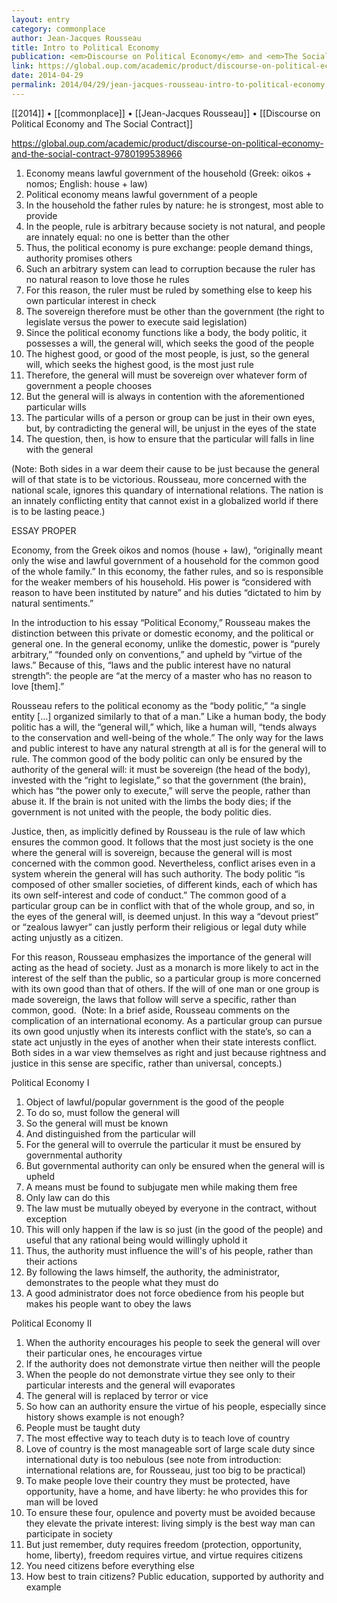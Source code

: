 ```yaml
---
layout: entry
category: commonplace
author: Jean-Jacques Rousseau
title: Intro to Political Economy
publication: <em>Discourse on Political Economy</em> and <em>The Social Contract</em>
link: https://global.oup.com/academic/product/discourse-on-political-economy-and-the-social-contract-9780199538966
date: 2014-04-29
permalink: 2014/04/29/jean-jacques-rousseau-intro-to-political-economy
---
```


[[2014]] • [[commonplace]] • [[Jean-Jacques Rousseau]] • [[Discourse on Political Economy and The Social Contract]]

https://global.oup.com/academic/product/discourse-on-political-economy-and-the-social-contract-9780199538966

1. Economy means lawful government of the household (Greek: oikos + nomos; English: house + law)
2. Political economy means lawful government of a people
3. In the household the father rules by nature: he is strongest, most able to provide
4. In the people, rule is arbitrary because society is not natural, and people are innately equal: no one is better than the other
5. Thus, the political economy is pure exchange: people demand things, authority promises others
6. Such an arbitrary system can lead to corruption because the ruler has no natural reason to love those he rules
7. For this reason, the ruler must be ruled by something else to keep his own particular interest in check
8. The sovereign therefore must be other than the government (the right to legislate versus the power to execute said legislation)
9. Since the political economy functions like a body, the body politic, it possesses a will, the general will, which seeks the good of the people
10. The highest good, or good of the most people, is just, so the general will, which seeks the highest good, is the most just rule
11. Therefore, the general will must be sovereign over whatever form of government a people chooses
12. But the general will is always in contention with the aforementioned particular wills
13. The particular wills of a person or group can be just in their own eyes, but, by contradicting the general will, be unjust in the eyes of the state
14. The question, then, is how to ensure that the particular will falls in line with the general

(Note: Both sides in a war deem their cause to be just because the general will of that state is to be victorious. Rousseau, more concerned with the national scale, ignores this quandary of international relations. The nation is an innately conflicting entity that cannot exist in a globalized world if there is to be lasting peace.)


ESSAY PROPER

Economy, from the Greek oikos and nomos (house + law), “originally meant only the wise and lawful government of a household for the common good of the whole family.” In this economy, the father rules, and so is responsible for the weaker members of his household. His power is “considered with reason to have been instituted by nature” and his duties “dictated to him by natural sentiments.”

In the introduction to his essay “Political Economy,” Rousseau makes the distinction between this private or domestic economy, and the political or general one. In the general economy, unlike the domestic, power is “purely arbitrary,” “founded only on conventions,” and upheld by “virtue of the laws.” Because of this, “laws and the public interest have no natural strength”: the people are “at the mercy of a master who has no reason to love [them].”

Rousseau refers to the political economy as the “body politic,” “a single entity [...] organized similarly to that of a man.” Like a human body, the body politic has a will, the “general will,” which, like a human will, “tends always to the conservation and well-being of the whole.” The only way for the laws and public interest to have any natural strength at all is for the general will to rule. The common good of the body politic can only be ensured by the authority of the general will: it must be sovereign (the head of the body), invested with the “right to legislate,” so that the government (the brain), which has “the power only to execute,” will serve the people, rather than abuse it. If the brain is not united with the limbs the body dies; if the government is not united with the people, the body politic dies.

Justice, then, as implicitly defined by Rousseau is the rule of law which ensures the common good. It follows that the most just society is the one where the general will is sovereign, because the general will is most concerned with the common good. Nevertheless, conflict arises even in a system wherein the general will has such authority. The body politic “is composed of other smaller societies, of different kinds, each of which has its own self-interest and code of conduct.” The common good of a particular group can be in conflict with that of the whole group, and so, in the eyes of the general will, is deemed unjust. In this way a “devout priest” or “zealous lawyer” can justly perform their religious or legal duty while acting unjustly as a citizen.

For this reason, Rousseau emphasizes the importance of the general will acting as the head of society. Just as a monarch is more likely to act in the interest of the self than the public, so a particular group is more concerned with its own good than that of others. If the will of one man or one group is made sovereign, the laws that follow will serve a specific, rather than common, good. 
(Note: In a brief aside, Rousseau comments on the complication of an international economy. As a particular group can pursue its own good unjustly when its interests conflict with the state’s, so can a state act unjustly in the eyes of another when their state interests conflict. Both sides in a war view themselves as right and just because rightness and justice in this sense are specific, rather than universal, concepts.)


Political Economy I

1. Object of lawful/popular government is the good of the people
2. To do so, must follow the general will
3. So the general will must be known
4. And distinguished from the particular will
5. For the general will to overrule the particular it must be ensured by governmental authority
6. But governmental authority can only be ensured when the general will is upheld
7. A means must be found to subjugate men while making them free
8. Only law can do this
9. The law must be mutually obeyed by everyone in the contract, without exception
10. This will only happen if the law is so just (in the good of the people) and useful that any rational being would willingly uphold it
11. Thus, the authority must influence the will's of his people, rather than their actions
12. By following the laws himself, the authority, the administrator, demonstrates to the people what they must do
13. A good administrator does not force obedience from his people but makes his people want to obey the laws

Political Economy II

1. When the authority encourages his people to seek the general will over their particular ones, he encourages virtue
2. If the authority does not demonstrate virtue then neither will the people
3. When the people do not demonstrate virtue they see only to their particular interests and the general will evaporates
4. The general will is replaced by terror or vice
5. So how can an authority ensure the virtue of his people, especially since history shows example is not enough?
6. People must be taught duty
7. The most effective way to teach duty is to teach love of country
8. Love of country is the most manageable sort of large scale duty since international duty is too nebulous (see note from introduction: international relations are, for Rousseau, just too big to be practical)
9. To make people love their country they must be protected, have opportunity, have a home, and have liberty: he who provides this for man will be loved
10. To ensure these four, opulence and poverty must be avoided because they elevate the private interest: living simply is the best way man can participate in society
11. But just remember, duty requires freedom (protection, opportunity, home, liberty), freedom requires virtue, and virtue requires citizens
12. You need citizens before everything else
13. How best to train citizens? Public education, supported by authority and example
